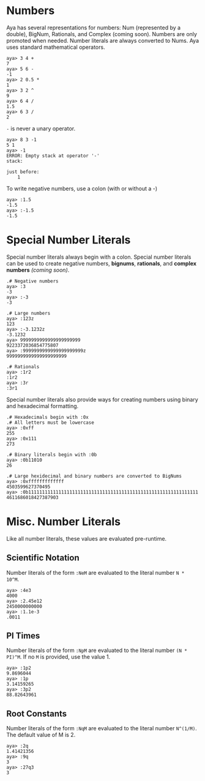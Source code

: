 # Numbers
Aya has several representations for numbers: Num (represented by a double), BigNum, Rationals, and Complex (coming soon). Numbers are only promoted when needed. Number literals are always converted to Nums.
Aya uses standard mathematical operators.

```
aya> 3 4 +
7
aya> 5 6 -
-1
aya> 2 0.5 *
1
aya> 3 2 ^
9
aya> 6 4 /
1.5
aya> 6 3 /
2
```

`-` is never a unary operator.
```
aya> 8 3 -1
5 1
aya> -1
ERROR: Empty stack at operator '-'
stack:

just before:
	1
```

To write negative numbers, use a colon (with or without a -)

```
aya> :1.5
-1.5
aya> :-1.5
-1.5
```

# Special Number Literals

Special number literals always begin with a colon. Special number literals can be used to create negative numbers, **bignums**, **rationals**, and **complex numbers** *(coming soon)*.

```
.# Negative numbers
aya> :3
-3
aya> :-3
-3

.# Large numbers
aya> :123z
123
aya> :-3.1232z
-3.1232
aya> 9999999999999999999999
9223372036854775807
aya> :9999999999999999999999z
9999999999999999999999

.# Rationals
aya> :1r2
:1r2
aya> :3r
:3r1
```

Special number literals also provide ways for creating numbers using binary and hexadecimal formatting.

```
.# Hexadecimals begin with :0x
.# All letters must be lowercase
aya> :0xff
255
aya> :0x111
273

.# Binary literals begin with :0b
aya> :0b11010
26

.# Large hexidecimal and binary numbers are converted to BigNums
aya> :0xfffffffffffff
4503599627370495
aya> :0b11111111111111111111111111111111111111111111111111111111111111
4611686018427387903
```

# Misc. Number Literals

Like all number literals, these values are evaluated pre-runtime.

## Scientific Notation

Number literals of the form `:NeM` are evaluated to the literal number `N * 10^M`.

```
aya> :4e3
4000
aya> :2.45e12
2450000000000
aya> :1.1e-3
.0011
```

## PI Times

Number literals of the form `:NpM` are evaluated to the literal number `(N * PI)^M`. If no `M` is provided, use the value 1.

```
aya> :1p2
9.8696044
aya> :1p
3.14159265
aya> :3p2
88.82643961
```

## Root Constants

Number literals of the form `:NqM` are evaluated to the literal number `N^(1/M)`. The default value of M is 2.

```
aya> :2q
1.41421356
aya> :9q
3
aya> :27q3
3
```
